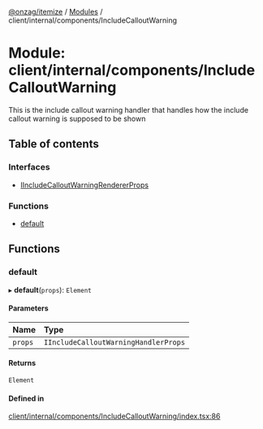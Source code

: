 [@onzag/itemize](../README.md) / [Modules](../modules.md) / client/internal/components/IncludeCalloutWarning

# Module: client/internal/components/IncludeCalloutWarning

This is the include callout warning handler that handles how the include callout warning
is supposed to be shown

## Table of contents

### Interfaces

- [IIncludeCalloutWarningRendererProps](../interfaces/client_internal_components_IncludeCalloutWarning.IIncludeCalloutWarningRendererProps.md)

### Functions

- [default](client_internal_components_IncludeCalloutWarning.md#default)

## Functions

### default

▸ **default**(`props`): `Element`

#### Parameters

| Name | Type |
| :------ | :------ |
| `props` | `IIncludeCalloutWarningHandlerProps` |

#### Returns

`Element`

#### Defined in

[client/internal/components/IncludeCalloutWarning/index.tsx:86](https://github.com/onzag/itemize/blob/f2f29986/client/internal/components/IncludeCalloutWarning/index.tsx#L86)
